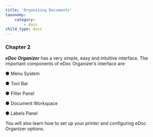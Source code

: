 ```yaml
---
title: 'Organizing Documents'
taxonomy:
    category:
        - docs
child_type: docs
---
```


### Chapter 2

_**eDoc Organizer**_ has a very simple, easy and intuitive interface. The important components of eDoc Organizer’s interface are:

● Menu System

● Tool Bar

● Filter Panel

● Document Workspace

● Labels Panel

You will also learn how to set up your printer and configuring eDoc Organizer options.